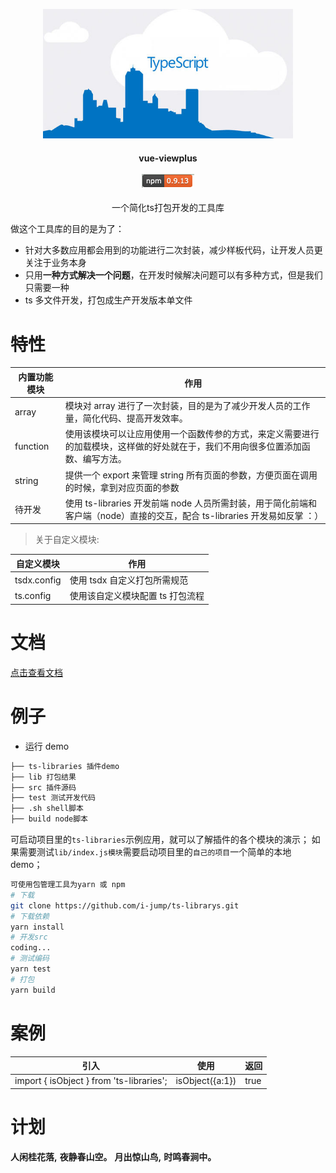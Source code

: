<p align="center">
  <a href="https://github.com/i-jump/ts-librarys.git">
    <img src="img/ts.jpg" width="400">
  </a>
</p>
<h4 align="center">vue-viewplus <br> <br> <img src="img/npm.png"/></h4>
<p align="center">一个简化ts打包开发的工具库</p>

做这个工具库的目的是为了：

- 针对大多数应用都会用到的功能进行二次封装，减少样板代码，让开发人员更关注于业务本身
- 只用**一种方式解决一个问题**，在开发时候解决问题可以有多种方式，但是我们只需要一种
- ts 多文件开发，打包成生产开发版本单文件

# 特性

| 内置功能模块 | 作用                                                                                                                             |
| ------------ | -------------------------------------------------------------------------------------------------------------------------------- |
| array        | 模块对 array 进行了一次封装，目的是为了减少开发人员的工作量，简化代码、提高开发效率。                                            |
| function     | 使用该模块可以让应用使用一个函数传参的方式，来定义需要进行的加载模块，这样做的好处就在于，我们不用向很多位置添加函数、编写方法。 |
| string       | 提供一个 export 来管理 string 所有页面的参数，方便页面在调用的时候，拿到对应页面的参数                                           |
| 待开发       | 使用 ts-libraries 开发前端 node 人员所需封装，用于简化前端和客户端（node）直接的交互，配合 ts-libraries 开发易如反掌 ：）        |

> 关于自定义模块:

| 自定义模块  | 作用                             |
| ----------- | -------------------------------- |
| tsdx.config | 使用 tsdx 自定义打包所需规范     |
| ts.config   | 使用该自定义模块配置 ts 打包流程 |

# 文档

[点击查看文档](https://github.com/i-jump/ts-librarys.git)

# 例子

- 运行 demo

```bash
├── ts-libraries 插件demo
├── lib 打包结果
├── src 插件源码
├── test 测试开发代码
├── .sh shell脚本
├── build node脚本
```

可启动项目里的`ts-libraries`示例应用，就可以了解插件的各个模块的演示；
如果需要测试`lib/index.js模块`需要启动项目里的`自己的项目`一个简单的本地 demo；

```bash
可使用包管理工具为yarn 或 npm
# 下载
git clone https://github.com/i-jump/ts-librarys.git
# 下载依赖
yarn install
# 开发src
coding...
# 测试编码
yarn test
# 打包
yarn build
```

# 案例

| 引入                                     | 使用            | 返回 |
| ---------------------------------------- | --------------- | ---- |
| import { isObject } from 'ts-libraries'; | isObject({a:1}) | true |

# 计划

**人闲桂花落,**
**夜静春山空。**
**月出惊山鸟,**
**时鸣春涧中。**
